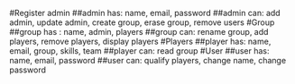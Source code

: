 #Register admin
	##admin has:
		name, email, password
	##admin can:
		add admin, update admin, create group, erase group, remove users
#Group
	##group has :
		name, admin, players
	##group can:
		rename group, add players, remove players, display players
#Players
	##player has:
		name, email, group, skills, team
	##player can:
		read group
#User
	##user has:
		name, email, password
	##user can:
		qualify players, change name, change password
